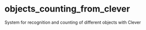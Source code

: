 # objects_counting_from_clever
System for recognition and counting of different objects with Clever
